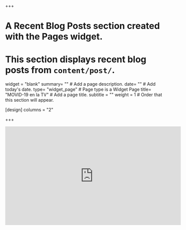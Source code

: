 +++
# A Recent Blog Posts section created with the Pages widget.
# This section displays recent blog posts from `content/post/`.
widget = "blank"
summary= ""  # Add a page description.
date= ""  # Add today's date.
type= "widget_page"  # Page type is a Widget Page
title= "MOVID-19 en la TV"  # Add a page title.
subtitle = ""
weight = 1  # Order that this section will appear.

[design]
  columns = "2"

+++



<iframe width="560" height="315" src="https://www.youtube.com/embed/a65UEWeixd8" frameborder="0" allow="accelerometer; autoplay; clipboard-write; encrypted-media; gyroscope; picture-in-picture" allowfullscreen></iframe>

